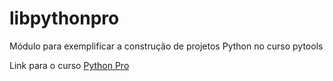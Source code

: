 # libpythonpro
Módulo para exemplificar a construção de projetos Python no curso pytools

Link para o curso [Python Pro](https://www.dev.pro.br/)
